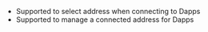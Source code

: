 - Supported to select address when connecting to Dapps
- Supported to manage a connected address for Dapps